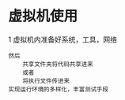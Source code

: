 # 虚拟机使用

1 虚拟机内准备好系统，工具，网络

    然后
        共享文件夹将代码共享进来
        或者
        将执行文件传进来
    实现运行环境的多样化，丰富测试手段
